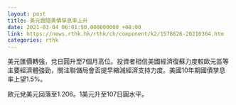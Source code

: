 ```yaml
---
layout: post
title: 美元跟隨美債孳息率上升　
date: 2021-03-04 06:01:50.000000000 +08:00
link: https://news.rthk.hk/rthk/ch/component/k2/1578626-20210304.htm
categories: rthk
---
```


美元匯價轉強，兌日圓升至7個月高位。投資者相信美國經濟復蘇力度較歐元區等主要經濟體強勁，關注聯儲局會否提早縮減經濟支持力度。美國10年期國債孳息率上望1.5%。

歐元兌美元回落至1.206。1美元升至107日圓水平。
